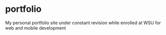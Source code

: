 # portfolio

My personal portfolio site under constant revision while enrolled at WSU for web and mobile development
